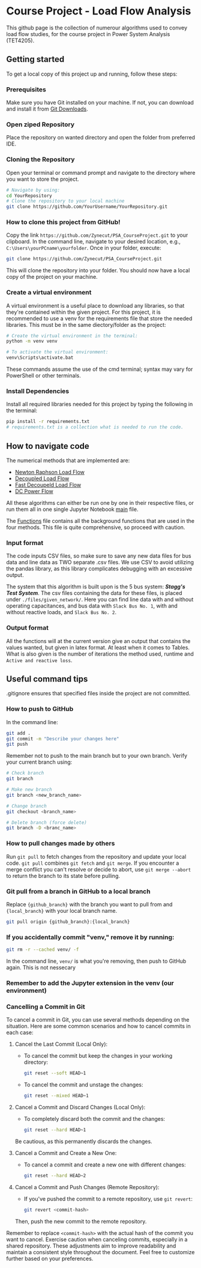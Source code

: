 # Course Project - Load Flow Analysis
This github page is the collection of numerour algorithms used to convey load flow studies, for the course project in Power System Analysis (TET4205). 

## Getting started
To get a local copy of this project up and running, follow these steps:

### Prerequisites
Make sure you have Git installed on your machine. If not, you can download and install it from [Git Downloads](https://git-scm.com/downloads).

### Open ziped Repository
Place the repository on wanted directory and open the folder from preferred IDE.

### Cloning the Repository
Open your terminal or command prompt and navigate to the directory where you want to store the project.

```bash
# Navigate by using:
cd YourRepository
# Clone the repository to your local machine
git clone https://github.com/YourUsername/YourRepository.git
```
### How to clone this project from GitHub!
Copy the link `https://github.com/Zynecut/PSA_CourseProject.git` to your clipboard. In the command line, navigate to your desired location, e.g., `C:\Users\yourPCname\yourfolder`. Once in your folder, execute:
```bash
git clone https://github.com/Zynecut/PSA_CourseProject.git
```
This will clone the repository into your folder. You should now have a local copy of the project on your machine.

### Create a virtual environment
A virtual environment is a useful place to download any libraries, so that they're contained within the given project. For this project, it is recommended to use a venv for the requirements file that store the needed libraries. This must be in the same diectory/folder as the project:
```bash
# Create the virtual environment in the terminal:
python -m venv venv

# To activate the virtual environment:
venv\Scripts\activate.bat
```
These commands assume the use of the cmd terminal; syntax may vary for PowerShell or other terminals.
### Install Dependencies
Install all required libraries needed for this project by typing the following in the terminal:
```bash
pip install -r requirements.txt
# requirements.txt is a collection what is needed to run the code.
```



## How to navigate code
The numerical methods that are implemented are:
- [Newton Raphson Load Flow](NRLF.py)
- [Decoupled Load Flow](DLF.py) 
- [Fast Decoupeld Load Flow](FDLF.py)
- [DC Power Flow](DCPF.py)

All these algorithms can either be run one by one in their respective files, or run them all in one single Jupyter Notebook [main](main.ipynb) file.

The [Functions](functions.py) file contains all the background functions that are used in the four methods. This file is quite comprehensive, so proceed with caution.

### Input format 
The code inputs CSV files, so make sure to save any new data files for bus data and line data as TWO separate .csv files. We use CSV to avoid utilizing the pandas library, as this library complicates debugging with an excessive output. 

The system that this algorithm is built upon is the 5 bus system: ***Stagg's Test System***. The csv files containing the data for these files, is placed under `./files/given_network/`. Here you can find line data with and without operating capacitances, and bus data with `Slack Bus No. 1`, with and without reactive loads, and `Slack Bus No. 2`. 

### Output format
All the functions will at the current version give an output that contains the values wanted, but given in latex format. At least when it comes to Tables. What is also given is the number of iterations the method used, runtime and `Active and reactive loss`.



## Useful command tips
.gitignore ensures that specified files inside the project are not committed.
### How to push to GitHub
In the command line:
```bash
git add .
git commit -m "Describe your changes here"
git push
```
Remember not to push to the main branch but to your own branch. Verify your current branch using:
```bash
# Check branch
git branch

# Make new branch
git branch <new_branch_name>

# Change branch
git checkout <branch_name>

# Delete branch (force delete)
git branch -D <branc_name>
```

### How to pull changes made by others
Run `git pull` to fetch changes from the repository and update your local code. `git pull` combines `git fetch` and `git merge`. If you encounter a merge conflict you can't resolve or decide to abort, use `git merge --abort` to return the branch to its state before pulling.

### Git pull from a branch in GitHub to a local branch
Replace `{github_branch}` with the branch you want to pull from and `{local_branch}` with your local branch name.
```bash
git pull origin {github_branch}:{local_branch}
```

### If you accidentally commit "venv," remove it by running:
```bash
git rm -r --cached venv/ -f
```
In the command line, `venv/` is what you're removing, then push to GitHub again. This is not nessecary

### Remember to add the Jupyter extension in the venv (our environment)

### Cancelling a Commit in Git
To cancel a commit in Git, you can use several methods depending on the situation. Here are some common scenarios and how to cancel commits in each case:

1. Cancel the Last Commit (Local Only):
   - To cancel the commit but keep the changes in your working directory:
     ```bash
     git reset --soft HEAD~1
     ```
   - To cancel the commit and unstage the changes:
     ```bash
     git reset --mixed HEAD~1
     ```

2. Cancel a Commit and Discard Changes (Local Only):
   - To completely discard both the commit and the changes:
     ```bash
     git reset --hard HEAD~1
     ```
   Be cautious, as this permanently discards the changes.

3. Cancel a Commit and Create a New One:
   - To cancel a commit and create a new one with different changes:
     ```bash
     git reset --hard HEAD~2
     ```

4. Cancel a Commit and Push Changes (Remote Repository):
   - If you've pushed the commit to a remote repository, use `git revert`:
     ```bash
     git revert <commit-hash>
     ```
   Then, push the new commit to the remote repository.

Remember to replace `<commit-hash>` with the actual hash of the commit you want to cancel. Exercise caution when canceling commits, especially in a shared repository. These adjustments aim to improve readability and maintain a consistent style throughout the document. Feel free to customize further based on your preferences.